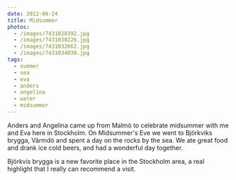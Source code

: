 ```yaml
---
date: 2012-06-24
title: Midsummer
photos:
  - /images/7431028392.jpg
  - /images/7431030226.jpg
  - /images/7431032662.jpg
  - /images/7431034030.jpg
tags:
  - summer
  - sea
  - eva
  - anders
  - angelina
  - water
  - midsummer
---
```


Anders and Angelina came up from Malmö to celebrate midsummer with me and Eva here in Stockholm. On Midsummer's Eve we went to Björkviks brygga, Värmdö and spent a day on the rocks by the sea. We ate great food and drank ice cold beers, and had a wonderful day together.

Björkvis brygga is a new favorite place in the Stockholm area, a real highlight that I really can recommend a visit.
